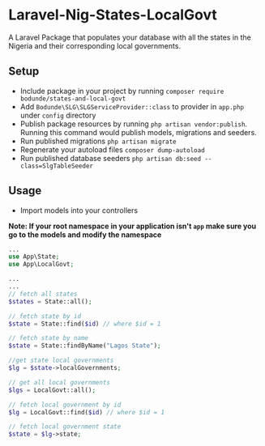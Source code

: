 # Laravel-Nig-States-LocalGovt
A Laravel Package that populates your database with all the states in the Nigeria and their corresponding local governments.

## Setup
- Include package in your project by running `composer require bodunde/states-and-local-govt`
- Add `Bodunde\SLG\SLGServiceProvider::class` to provider in `app.php` under `config` directory
- Publish package resources by running `php artisan vendor:publish`. Running this command would publish models, migrations and seeders.
- Run published migrations `php artisan migrate`
- Regenerate your autoload files `composer dump-autoload`
- Run published database seeders `php artisan db:seed --class=SlgTableSeeder`

## Usage
- Import models into your controllers


**Note: If your root namespace in your application isn't `app` make sure you go to the models and modify the namespace**

```php
...
use App\State;
use App\LocalGovt;

...
...
// fetch all states
$states = State::all();

// fetch state by id
$state = State::find($id) // where $id = 1

// fetch state by name
$state = State::findByName("Lagos State");

//get state local governments
$lg = $state->localGovernments;

// get all local governments
$lgs = LocalGovt::all();

// fetch local government by id
$lg = LocalGovt::find($id) // where $id = 1

// fetch local government state
$state = $lg->state;

```